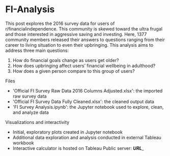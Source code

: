 # FI-Analysis
This post explores the 2016 survey data for users of r/financialindependence. This community is skewed toward the ultra frugal and those interested in aggressive saving and investing. Here, 1377 community members released their answers to questions ranging from their career to living situation to even their upbringing. This analysis aims to address three main questions:

1)	How do financial goals change as users get older?
2)	How does upbringing affect users’ financial wellbeing in adulthood?
3)	How does a given person compare to this group of users?

    
Files
  * 'Official FI Survey Raw Data 2016 Columns Adjusted.xlsx': the imported raw survey data 
  * 'Official FI Survey Data Fully Cleaned.xlsx': the cleaned output data
  * 'FI Survey Analysis.ipynb': the Jupyter notebook used to explore, clean, and analyze data

Visualizations and interactivity
  * Initial, exploratory plots created in Jupyter notebook
  * Additional data exploration and analysis conducted in external Tableau workbook
  * Interactive calculator is hosted on Tableau Public server: _____URL______
  
  
